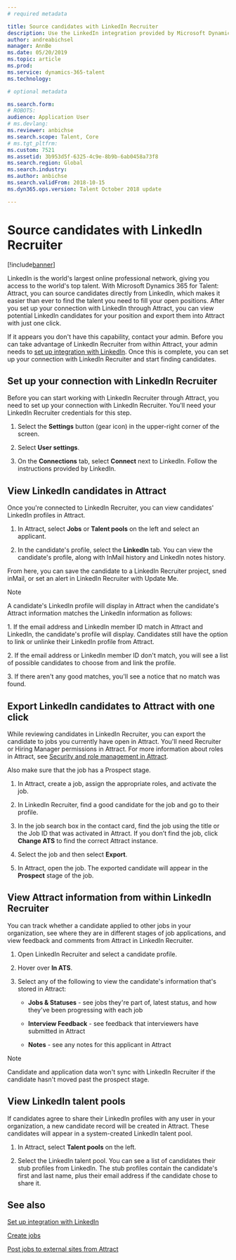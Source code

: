 ```yaml
---
# required metadata

title: Source candidates with LinkedIn Recruiter
description: Use the LinkedIn integration provided by Microsoft Dynamics 365 for Talent - Attract to source job candidates through LinkedIn Recruiter.
author: andreabichsel
manager: AnnBe
ms.date: 05/20/2019
ms.topic: article
ms.prod: 
ms.service: dynamics-365-talent
ms.technology: 

# optional metadata

ms.search.form: 
# ROBOTS: 
audience: Application User
# ms.devlang: 
ms.reviewer: anbichse
ms.search.scope: Talent, Core
# ms.tgt_pltfrm: 
ms.custom: 7521
ms.assetid: 3b953d5f-6325-4c9e-8b9b-6ab0458a73f8
ms.search.region: Global
ms.search.industry: 
ms.author: anbichse
ms.search.validFrom: 2018-10-15
ms.dyn365.ops.version: Talent October 2018 update

---
```


# Source candidates with LinkedIn Recruiter
[!include[banner](../includes/banner.md)]

LinkedIn is the world's largest online professional network, giving you access to the world's top talent. With Microsoft Dynamics 365 for Talent: Attract, you can source candidates directly from LinkedIn, which makes it easier than ever to find the talent you need to fill your open positions. After you set up your connection with LinkedIn through Attract, you can view potential LinkedIn candidates for your position and export them into Attract with just one click.

If it appears you don't have this capability, contact your admin. Before you can take advantage of LinkedIn Recruiter from within Attract, your admin needs to [set up integration with LinkedIn](./attract-admin-linkedin.md). Once this is complete, you can set up your connection with LinkedIn Recruiter and start finding candidates.

## Set up your connection with LinkedIn Recruiter

Before you can start working with LinkedIn Recruiter through Attract, you need to set up your connection with LinkedIn Recruiter. You'll need your LinkedIn Recruiter credentials for this step.

1. Select the **Settings** button (gear icon) in the upper-right corner of the screen.

2. Select **User settings**.

3. On the **Connections** tab, select **Connect** next to LinkedIn. Follow the instructions provided by LinkedIn.

## View LinkedIn candidates in Attract

Once you're connected to LinkedIn Recruiter, you can view candidates' LinkedIn profiles in Attract.

1. In Attract, select **Jobs** or **Talent pools** on the left and select an applicant.

2. In the candidate's profile, select the **LinkedIn** tab. You can view the candidate's profile, along with InMail history and LinkedIn notes history.

From here, you can save the candidate to a LinkedIn Recruiter project, sned inMail, or set an alert in LinkedIn Recruiter with Update Me.

> [!NOTE]
> A candidate's LinkedIn profile will display in Attract when the candidate's Attract information matches the LinkedIn information as follows:
> <p></p>
> 1. If the email address and LinkedIn member ID match in Attract and LinkedIn, the candidate's profile will display. Candidates still have the option to link or unlinke their LinkedIn profile from Attract.
> <p></P>
> 2. If the email address or LinkedIn member ID don't match, you will see a list of possible candidates to choose from and link the profile.
> <p></P>
> 3. If there aren't any good matches, you'll see a notice that no match was found.

## Export LinkedIn candidates to Attract with one click

While reviewing candidates in LinkedIn Recruiter, you can export the candidate to jobs you currently have open in Attract. You'll need Recruiter or Hiring Manager permissions in Attract. For more information about roles in Attract, see [Security and role management in Attract](https://docs.microsoft.com/en-us/dynamics365/unified-operations/talent/security-attract).

Also make sure that the job has a Prospect stage.

1. In Attract, create a job, assign the appropriate roles, and activate the job.

2. In LinkedIn Recruiter, find a good candidate for the job and go to their profile.

3. In the job search box in the contact card, find the job using the title or the Job ID that was activated in Attract. If you don’t find the job, click **Change ATS** to find the correct Attract instance.

4. Select the job and then select **Export**.

5. In Attract, open the job. The exported candidate will appear in the **Prospect** stage of the job.

## View Attract information from within LinkedIn Recruiter

You can track whether a candidate applied to other jobs in your organization, see where they are in different stages of job applications, and view feedback and comments from Attract in LinkedIn Recruiter.

1.  Open LinkedIn Recruiter and select a candidate profile.

2.  Hover over **In ATS**.

3.  Select any of the following to view the candidate's information that's stored in Attract:

    - **Jobs & Statuses** - see jobs they're part of, latest status, and how they've been progressing with each job

    - **Interview Feedback** - see feedback that interviewers have submitted in Attract

    - **Notes** - see any notes for this applicant in Attract

> [!NOTE]
> Candidate and application data won't sync with LinkedIn Recruiter if the candidate hasn't moved past the prospect stage.

## View LinkedIn talent pools

If candidates agree to share their LinkedIn profiles with any user in your organization, a new candidate record will be created in Attract. These candidates will appear in a system-created LinkedIn talent pool. 

1. In Attract, select **Talent pools** on the left.

2. Select the LinkedIn talent pool. You can see a list of candidates their stub profiles from LinkedIn. The stub profiles contain the candidate's first and last name, plus their email address if the candidate chose to share it.

## See also

[Set up integration with LinkedIn](./attract-admin-linkedin.md)<p></p>
[Create jobs](./creating-jobs-attract.md)<p></p>
[Post jobs to external sites from Attract](./posting-jobs-external.md)